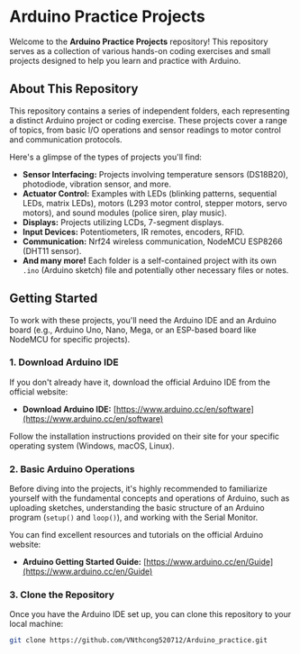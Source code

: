 # Arduino Practice Projects

Welcome to the **Arduino Practice Projects** repository! This repository serves as a collection of various hands-on coding exercises and small projects designed to help you learn and practice with Arduino.

## About This Repository

This repository contains a series of independent folders, each representing a distinct Arduino project or coding exercise. These projects cover a range of topics, from basic I/O operations and sensor readings to motor control and communication protocols.

Here's a glimpse of the types of projects you'll find:

* **Sensor Interfacing:** Projects involving temperature sensors (DS18B20), photodiode, vibration sensor, and more.
* **Actuator Control:** Examples with LEDs (blinking patterns, sequential LEDs, matrix LEDs), motors (L293 motor control, stepper motors, servo motors), and sound modules (police siren, play music).
* **Displays:** Projects utilizing LCDs, 7-segment displays.
* **Input Devices:** Potentiometers, IR remotes, encoders, RFID.
* **Communication:** Nrf24 wireless communication, NodeMCU ESP8266 (DHT11 sensor).
* **And many more!** Each folder is a self-contained project with its own `.ino` (Arduino sketch) file and potentially other necessary files or notes.

## Getting Started

To work with these projects, you'll need the Arduino IDE and an Arduino board (e.g., Arduino Uno, Nano, Mega, or an ESP-based board like NodeMCU for specific projects).

### 1. Download Arduino IDE

If you don't already have it, download the official Arduino IDE from the official website:

* **Download Arduino IDE:** [https://www.arduino.cc/en/software](https://www.arduino.cc/en/software)

Follow the installation instructions provided on their site for your specific operating system (Windows, macOS, Linux).

### 2. Basic Arduino Operations

Before diving into the projects, it's highly recommended to familiarize yourself with the fundamental concepts and operations of Arduino, such as uploading sketches, understanding the basic structure of an Arduino program (`setup()` and `loop()`), and working with the Serial Monitor.

You can find excellent resources and tutorials on the official Arduino website:

* **Arduino Getting Started Guide:** [https://www.arduino.cc/en/Guide](https://www.arduino.cc/en/Guide)

### 3. Clone the Repository

Once you have the Arduino IDE set up, you can clone this repository to your local machine:

```bash
git clone https://github.com/VNthcong520712/Arduino_practice.git
